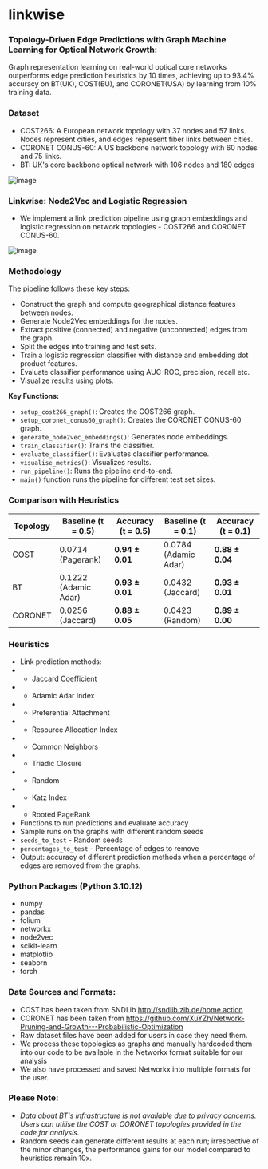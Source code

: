 # linkwise

### Topology-Driven Edge Predictions with Graph Machine Learning for Optical Network Growth: 
Graph representation learning on real-world optical core networks outperforms edge prediction heuristics by 10 times, achieving up to 93.4% accuracy on BT(UK), COST(EU), and CORONET(USA) by learning from 10% training data.

### Dataset
- COST266: A European network topology with 37 nodes and 57 links. Nodes represent cities, and edges represent fiber links between cities.
- CORONET CONUS-60: A US backbone network topology with 60 nodes and 75 links.
- BT: UK's core backbone optical network with 106 nodes and 180 edges

![image](https://github.com/FOCS-AI/linkwise/assets/8778046/01e0a30f-f2af-4cc3-9d07-b3af4b628536)


### Linkwise: Node2Vec and Logistic Regression
- We implement a link prediction pipeline using graph embeddings and logistic regression on network topologies - COST266 and CORONET CONUS-60.

![image](https://github.com/FOCS-AI/linkwise/assets/8778046/6d4302ec-c098-499a-9072-4af3efd42d44)


### Methodology
The pipeline follows these key steps:
- Construct the graph and compute geographical distance features between nodes.
- Generate Node2Vec embeddings for the nodes.
- Extract positive (connected) and negative (unconnected) edges from the graph.
- Split the edges into training and test sets.
- Train a logistic regression classifier with distance and embedding dot product features. 
- Evaluate classifier performance using AUC-ROC, precision, recall etc.
- Visualize results using plots.

**Key Functions:**
- `setup_cost266_graph()`: Creates the COST266 graph.
- `setup_coronet_conus60_graph()`: Creates the CORONET CONUS-60 graph. 
- `generate_node2vec_embeddings()`: Generates node embeddings.
- `train_classifier()`: Trains the classifier.
- `evaluate_classifier()`: Evaluates classifier performance.
- `visualise_metrics()`: Visualizes results.
- `run_pipeline()`: Runs the pipeline end-to-end.
- `main()` function runs the pipeline for different test set sizes.

### Comparison with Heuristics

| Topology | Baseline (t = 0.5) | Accuracy (t = 0.5)              | Baseline (t = 0.1) | Accuracy (t = 0.1)             |
|----------|--------------------|---------------------------------|--------------------|--------------------------------|
| COST     | 0.0714 (Pagerank)  | **0.94 ± 0.01**                 | 0.0784 (Adamic Adar) | **0.88 ± 0.04**              |
| BT       | 0.1222 (Adamic Adar) | **0.93 ± 0.01**               | 0.0432 (Jaccard)  | **0.93 ± 0.01**               |
| CORONET  | 0.0256 (Jaccard)   | **0.88 ± 0.05**                 | 0.0423 (Random)   | **0.89 ± 0.00**               |


### Heuristics
- Link prediction methods:
- - Jaccard Coefficient
- - Adamic Adar Index
- - Preferential Attachment
- - Resource Allocation Index
- - Common Neighbors
- - Triadic Closure
- - Random
- - Katz Index
- - Rooted PageRank
- Functions to run predictions and evaluate accuracy
- Sample runs on the graphs with different random seeds
- `seeds_to_test` - Random seeds
- `percentages_to_test` - Percentage of edges to remove
- Output: accuracy of different prediction methods when a percentage of edges are removed from the graphs.

### Python Packages (Python 3.10.12)
- numpy
- pandas
- folium
- networkx
- node2vec
- scikit-learn
- matplotlib
- seaborn
- torch

### Data Sources and Formats:
- COST has been taken from SNDLib http://sndlib.zib.de/home.action
- CORONET has been taken from https://github.com/XuYZh/Network-Pruning-and-Growth---Probabilistic-Optimization
- Raw dataset files have been added for users in case they need them.
- We process these topologies as graphs and manually hardcoded them into our code to be available in the Networkx format suitable for our analysis
- We also have processed and saved Networkx into multiple formats for the user.

### Please Note: 
- _Data about BT's infrastructure is not available due to privacy concerns. Users can utilise the COST or CORONET topologies provided in the code for analysis._
- Random seeds can generate different results at each run; irrespective of the minor changes, the performance gains for our model compared to heuristics remain 10x.
